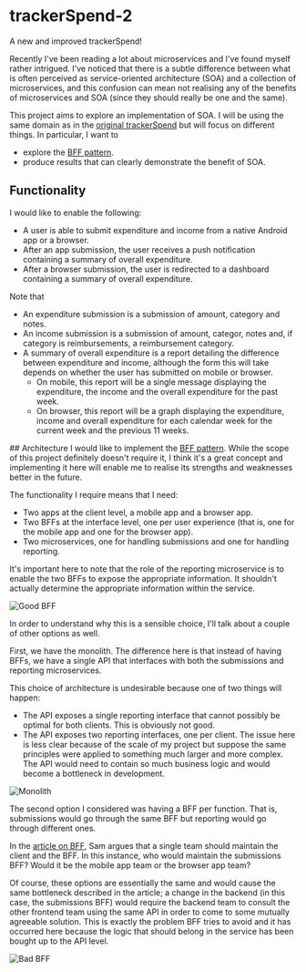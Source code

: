 # trackerSpend-2
A new and improved trackerSpend!

Recently I've been reading a lot about microservices and I've found myself rather intrigued. I've noticed that there is a subtle difference between what is often perceived as service-oriented architecture (SOA) and a collection of microservices, and this confusion can mean not realising any of the benefits of microservices and SOA (since they should really be one and the same).

This project aims to explore an implementation of SOA. I will be using the same domain as in the [original trackerSpend](https://github.com/jdgillespie91/trackerSpend) but will focus on different things. In particular, I want to

* explore the [BFF pattern](http://samnewman.io/patterns/architectural/bff/).
* produce results that can clearly demonstrate the benefit of SOA.

## Functionality
I would like to enable the following:

* A user is able to submit expenditure and income from a native Android app or a browser.
* After an app submission, the user receives a push notification containing a summary of overall expenditure.
* After a browser submission, the user is redirected to a dashboard containing a summary of overall expenditure.

Note that

* An expenditure submission is a submission of amount, category and notes.
* An income submission is a submission of amount, categor, notes and, if category is reimbursements, a reimbursement category.
* A summary of overall expenditure is a report detailing the difference between expenditure and income, although the form this will take depends on whether the user has submitted on mobile or browser.
	* On mobile, this report will be a single message displaying the expenditure, the income and the overall expenditure for the past week.
	* On browser, this report will be a graph displaying the expenditure, income and overall expenditure for each calendar week for the current week and the previous 11 weeks.

## Architecture
I would like to implement the [BFF pattern](http://samnewman.io/patterns/architectural/bff/). While the scope of this project definitely doesn't require it, I think it's a great concept and implementing it here will enable me to realise its strengths and weaknesses better in the future.

The functionality I require means that I need:

* Two apps at the client level, a mobile app and a browser app.
* Two BFFs at the interface level, one per user experience (that is, one for the mobile app and one for the browser app).
* Two microservices, one for handling submissions and one for handling reporting.

It's important here to note that the role of the reporting microservice is to enable the two BFFs to expose the appropriate information. It shouldn't actually determine the appropriate information within the service.

![Good BFF](/Users/jake/googleDrive/Projects/trackerSpend-2/images/good_bff.png)

In order to understand why this is a sensible choice, I'll talk about a couple of other options as well.

First, we have the monolith. The difference here is that instead of having BFFs, we have a single API that interfaces with both the submissions and reporting microservices.

This choice of architecture is undesirable because one of two things will happen:

* The API exposes a single reporting interface that cannot possibly be optimal for both clients. This is obviously not good.
* The API exposes two reporting interfaces, one per client. The issue here is less clear because of the scale of my project but suppose the same principles were applied to something much larger and more complex. The API would need to contain so much business logic and would become a bottleneck in development.

![Monolith](/Users/jake/googleDrive/Projects/trackerSpend-2/images/monolith.png)

The second option I considered was having a BFF per function. That is, submissions would go through the same BFF but reporting would go through different ones.

In the [article on BFF](http://samnewman.io/patterns/architectural/bff/), Sam argues that a single team should maintain the client and the BFF. In this instance, who would maintain the submissions BFF? Would it be the mobile app team or the browser app team?

Of course, these options are essentially the same and would cause the same bottleneck described in the article; a change in the backend (in this case, the submissions BFF) would require the backend team to consult the other frontend team using the same API in order to come to some mutually agreeable solution. This is exactly the problem BFF tries to avoid and it has occurred here because the logic that should belong in the service has been bought up to the API level.

![Bad BFF](/Users/jake/googleDrive/Projects/trackerSpend-2/images/bad_bff.png)

